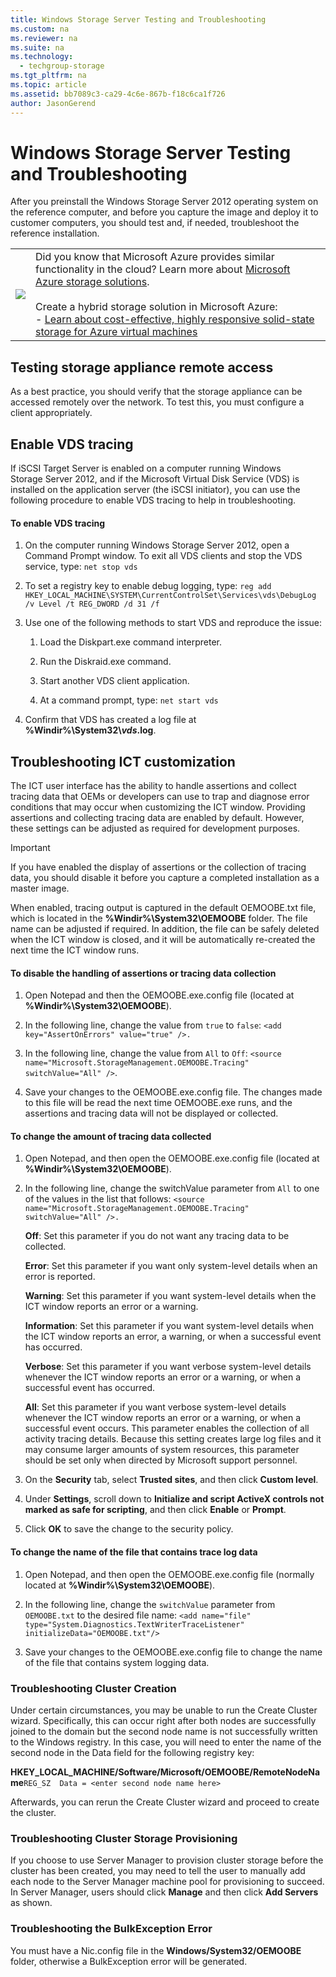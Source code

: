 ```yaml
---
title: Windows Storage Server Testing and Troubleshooting
ms.custom: na
ms.reviewer: na
ms.suite: na
ms.technology: 
  - techgroup-storage
ms.tgt_pltfrm: na
ms.topic: article
ms.assetid: bb7089c3-ca29-4c6e-867b-f18c6ca1f726
author: JasonGerend
---
```

# Windows Storage Server Testing and Troubleshooting
After you preinstall the Windows Storage Server 2012 operating system on the reference computer, and before you capture the image and deploy it to customer computers, you should test and, if needed, troubleshoot the reference installation.  
  
|||  
|-|-|  
|![](b93f8edc-baa1-46ad-aed5-99c8690273c0)|Did you know that Microsoft Azure provides similar functionality in the cloud? Learn more about [Microsoft Azure storage solutions](http://aka.ms/y03tdi).<br /><br />Create a hybrid storage solution in Microsoft Azure:<br />\- [Learn about cost\-effective, highly responsive solid\-state storage for Azure virtual machines](http://aka.ms/xmo126)|  
  
## Testing storage appliance remote access  
As a best practice, you should verify that the storage appliance can be accessed remotely over the network. To test this, you must configure a client appropriately.  
  
## Enable VDS tracing  
If iSCSI Target Server is enabled on a computer running Windows Storage Server 2012, and if the Microsoft Virtual Disk Service \(VDS\) is installed on the application server \(the iSCSI initiator\), you can use the following procedure to enable VDS tracing to help in troubleshooting.  
  
#### To enable VDS tracing  
  
1.  On the computer running Windows Storage Server 2012, open a Command Prompt window. To exit all VDS clients and stop the VDS service, type: `net stop vds`  
  
2.  To set a registry key to enable debug logging, type: `reg add HKEY_LOCAL_MACHINE\SYSTEM\CurrentControlSet\Services\vds\DebugLog /v Level /t REG_DWORD /d 31 /f`  
  
3.  Use one of the following methods to start VDS and reproduce the issue:  
  
    1.  Load the Diskpart.exe command interpreter.  
  
    2.  Run the Diskraid.exe command.  
  
    3.  Start another VDS client application.  
  
    4.  At a command prompt, type: `net start vds`  
  
4.  Confirm that VDS has created a log file at **%Windir%\\System32\\$vds$.log**.  
  
## Troubleshooting ICT customization  
The ICT user interface has the ability to handle assertions and collect tracing data that OEMs or developers can use to trap and diagnose error conditions that may occur when customizing the ICT window. Providing assertions and collecting tracing data are enabled by default. However, these settings can be adjusted as required for development purposes.  
  
> [!IMPORTANT]  
> If you have enabled the display of assertions or the collection of tracing data, you should disable it before you capture a completed installation as a master image.  
  
When enabled, tracing output is captured in the default OEMOOBE.txt file, which is located in the **%Windir%\\System32\\OEMOOBE** folder. The file name can be adjusted if required. In addition, the file can be safely deleted when the ICT window is closed, and it will be automatically re\-created the next time the ICT window runs.  
  
#### To disable the handling of assertions or tracing data collection  
  
1.  Open Notepad and then the OEMOOBE.exe.config file \(located at **%Windir%\\System32\\OEMOOBE**\).  
  
2.  In the following line, change the value from `true` to `false`: `<add key="AssertOnErrors" value="true" />.`  
  
3.  In the following line, change the value from `All` to `Off`: `<source name="Microsoft.StorageManagement.OEMOOBE.Tracing" switchValue="All" />`.  
  
4.  Save your changes to the OEMOOBE.exe.config file. The changes made to this file will be read the next time OEMOOBE.exe runs, and the assertions and tracing data will not be displayed or collected.  
  
#### To change the amount of tracing data collected  
  
1.  Open Notepad, and then open the OEMOOBE.exe.config file \(located at **%Windir%\\System32\\OEMOOBE**\).  
  
2.  In the following line, change the switchValue parameter from `All` to one of the values in the list that follows: `<source name="Microsoft.StorageManagement.OEMOOBE.Tracing" switchValue="All" />.`  
  
    **Off**: Set this parameter if you do not want any tracing data to be collected.  
  
    **Error**: Set this parameter if you want only system\-level details when an error is reported.  
  
    **Warning**: Set this parameter if you want system\-level details when the ICT window reports an error or a warning.  
  
    **Information**: Set this parameter if you want system\-level details when the ICT window reports an error, a warning, or when a successful event has occurred.  
  
    **Verbose**: Set this parameter if you want verbose system\-level details whenever the ICT window reports an error or a warning, or when a successful event has occurred.  
  
    **All**: Set this parameter if you want verbose system\-level details whenever the ICT window reports an error or a warning, or when a successful event occurs. This parameter enables the collection of all activity tracing details. Because this setting creates large log files and it may consume larger amounts of system resources, this parameter should be set only when directed by Microsoft support personnel.  
  
3.  On the **Security** tab, select **Trusted sites**, and then click **Custom level**.  
  
4.  Under **Settings**, scroll down to **Initialize and script ActiveX controls not marked as safe for scripting**, and then click **Enable** or **Prompt**.  
  
5.  Click **OK** to save the change to the security policy.  
  
#### To change the name of the file that contains trace log data  
  
1.  Open Notepad, and then open the OEMOOBE.exe.config file \(normally located at **%Windir%\\System32\\OEMOOBE**\).  
  
2.  In the following line, change the `switchValue` parameter from `OEMOOBE.txt` to the desired file name: `<add name="file" type="System.Diagnostics.TextWriterTraceListener" initializeData="OEMOOBE.txt"/>`  
  
3.  Save your changes to the OEMOOBE.exe.config file to change the name of the file that contains system logging data.  
  
### Troubleshooting Cluster Creation  
Under certain circumstances, you may be unable to run the Create Cluster wizard. Specifically, this can occur right after both nodes are successfully joined to the domain but the second node name is not successfully written to the Windows registry. In this case, you will need to enter the name of the second node in the Data field for the following registry key:  
  
**HKEY\_LOCAL\_MACHINE\/Software\/Microsoft\/OEMOOBE\/RemoteNodeName**`REG_SZ  Data = <enter second node name here>`  
  
Afterwards, you can rerun the Create Cluster wizard and proceed to create the cluster.  
  
### Troubleshooting Cluster Storage Provisioning  
If you choose to use Server Manager to provision cluster storage before the cluster has been created, you may need to tell the user to manually add each node to the Server Manager machine pool for provisioning to succeed. In Server Manager, users should click **Manage** and then click **Add Servers** as shown.  
  
### Troubleshooting the BulkException Error  
You must have a Nic.config file in the **Windows\/System32\/OEMOOBE** folder, otherwise a BulkException error will be generated.  
  
